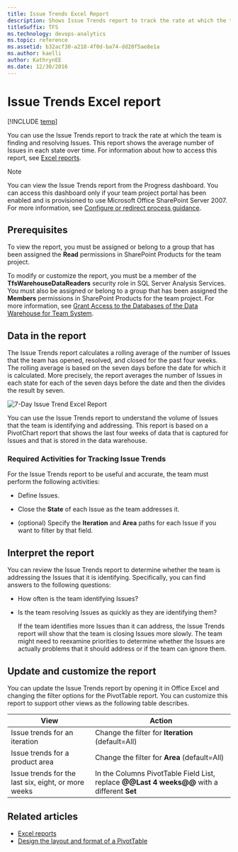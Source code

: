 ```yaml
---
title: Issue Trends Excel Report  
description: Shows Issue Trends report to track the rate at which the team is finding and resolving Issues - Team Foundation Server 
titleSuffix: TFS
ms.technology: devops-analytics
ms.topic: reference
ms.assetid: b32acf30-a218-4f0d-ba74-dd20f5ae8e1a
ms.author: kaelli
author: KathrynEE
ms.date: 12/30/2016
---
```


# Issue Trends Excel report

[!INCLUDE [temp](../includes/tfs-sharepoint-version.md)]

You can use the Issue Trends report to track the rate at which the team is finding and resolving Issues. This report shows the average number of Issues in each state over time. For information about how to access this report, see [Excel reports](excel-reports.md).

> [!NOTE]
> You can view the Issue Trends report from the Progress dashboard. You can access this dashboard only if your team project portal has been enabled and is provisioned to use Microsoft Office SharePoint Server 2007. For more information, see [Configure or redirect process guidance](../../project/configure-or-redirect-process-guidance.md).

## Prerequisites

To view the report, you must be assigned or belong to a group that has been assigned the **Read** permissions in SharePoint Products for the team project.

To modify or customize the report, you must be a member of the **TfsWarehouseDataReaders** security role in SQL Server Analysis Services. You must also be assigned or belong to a group that has been assigned the **Members** permissions in SharePoint Products for the team project. For more information, see [Grant Access to the Databases of the Data Warehouse for Team System](../admin/grant-permissions-to-reports.md).

<a name="Data"></a>

## Data in the report

The Issue Trends report calculates a rolling average of the number of Issues that the team has opened, resolved, and closed for the past four weeks. The rolling average is based on the seven days before the date for which it is calculated. More precisely, the report averages the number of Issues in each state for each of the seven days before the date and then the divides the result by seven.

![7-Day Issue Trend Excel Report](media/procguid_7day.png "ProcGuid_7Day")

You can use the Issue Trends report to understand the volume of Issues that the team is identifying and addressing. This report is based on a PivotChart report that shows the last four weeks of data that is captured for Issues and that is stored in the data warehouse.

### Required Activities for Tracking Issue Trends

For the Issue Trends report to be useful and accurate, the team must perform the following activities:

* Define Issues.

* Close the **State** of each Issue as the team addresses it.

* (optional) Specify the **Iteration** and **Area** paths for each Issue if you want to filter by that field.

<a name="Interpreting"></a>

## Interpret the report

You can review the Issue Trends report to determine whether the team is addressing the Issues that it is identifying. Specifically, you can find answers to the following questions:

* How often is the team identifying Issues?

* Is the team resolving Issues as quickly as they are identifying them?

  If the team identifies more Issues than it can address, the Issue Trends report will show that the team is closing Issues more slowly. The team might need to reexamine priorities to determine whether the Issues are actually problems that it should address or if the team can ignore them.

<a name="Updating"></a>

## Update and customize the report

You can update the Issue Trends report by opening it in Office Excel and changing the filter options for the PivotTable report. You can customize this report to support other views as the following table describes.

| View                                                | Action                                                                                      |
| --------------------------------------------------- | ------------------------------------------------------------------------------------------- |
| Issue trends for an iteration                       | Change the filter for **Iteration** (default=All)                                           |
| Issue trends for a product area                     | Change the filter for **Area** (default=All)                                                |
| Issue trends for the last six, eight, or more weeks | In the Columns PivotTable Field List, replace **@@Last 4 weeks@@** with a different **Set** |

## Related articles

* [Excel reports](excel-reports.md)
* [Design the layout and format of a PivotTable](https://support.office.com/article/design-the-layout-and-format-of-a-pivottable-a9600265-95bf-4900-868e-641133c05a80)

